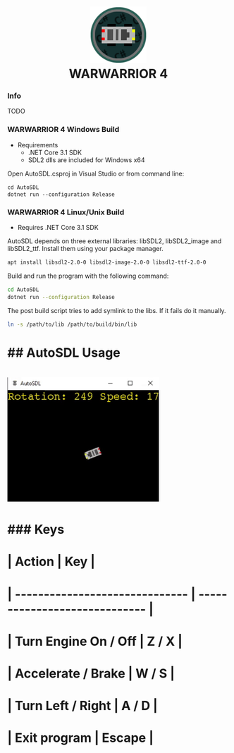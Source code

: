 <h1 align="center">
	<img src="https://github.com/Chlorine-trifluoride/Auto-CS/raw/master/AutoSDL/media/car_icon.png" width="128"/>
	<br/>
	WARWARRIOR 4
</h1>

### Info

TODO

### WARWARRIOR 4 Windows Build

- Requirements
	- .NET Core 3.1 SDK
	- SDL2 dlls are included for Windows x64

Open AutoSDL.csproj in Visual Studio or from command line:
```
cd AutoSDL
dotnet run --configuration Release
```

### WARWARRIOR 4 Linux/Unix Build

- Requires .NET Core 3.1 SDK

AutoSDL depends on three external libraries: libSDL2, libSDL2_image and libSDL2_ttf.
Install them using your package manager.

```bash
apt install libsdl2-2.0-0 libsdl2-image-2.0-0 libsdl2-ttf-2.0-0
```

Build and run the program with the following command:
```bash
cd AutoSDL
dotnet run --configuration Release
```

The post build script tries to add symlink to the libs. If it fails do it manually.

```bash
ln -s /path/to/lib /path/to/build/bin/lib
```

# ## AutoSDL Usage

# <img src="https://github.com/Chlorine-trifluoride/media/raw/master/cargamegif.gif"/>

# ### Keys

# | Action                         | Key                           |
# | ------------------------------ | ----------------------------- |
# | Turn Engine On / Off		 | Z / X			 |
# | Accelerate / Brake		 | W / S			 |
# | Turn Left / Right		 | A / D			 |
# | Exit program			 | Escape			 |
